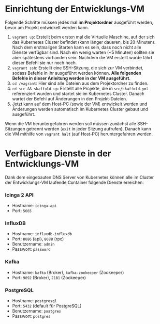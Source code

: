 # Einrichtung der Entwicklungs-VM
Folgende Schritte müssen jedes mal **im Projektordner** ausgeführt werden, bevor am Projekt entwickelt werden kann.

1. `vagrant up`: Erstellt beim ersten mal die Virtuelle Maschine, auf der sich das Kubernetes Cluster befindet (kann länger daueren, bis 20 Minuten). Nach dem erstmaligen Starten kann es sein, dass noch nicht alle Dienste verfügbar sind. Nach ein wenig warten (~5 Minuten) sollten sie aber spätestens vorhanden sein. Nachdem die VM erstellt wurde fährt dieser Befehl sie nur noch hoch.
2. `vagrant ssh`: Erstellt eine SSH-Sitzung, die sich zur VM verbindet, sodass Befehle in ihr ausgeführt werden können. **Alle folgenden Befehle in dieser Anleitung werden in der VM ausgeführt.**
3. `cd /vagrant`: Hier sind alle Dateien aus dem Projektordner zu finden.
4. `cd src && skaffold up`: Erstellt alle Projekte, die in `src/skaffold.yml` referenziert wurden und startet sie im Kubernetes Cluster. Danach wartet der Befehl auf Änderungen in den Projekt-Dateien.
5. Jetzt kann auf dem Host-PC (sowie der VM) entwickelt werden und Änderungen werden automatisch im Kubernetes Cluster gebaut und ausgeführt.

Wenn die VM heruntergefahren werden soll müssen zunächst alle SSH-Sitzungen getrennt werden (`exit` in jeder Sitzung aufrufen). Danach kann die VM mithilfe von `vagrant halt` (auf Host-PC) heruntergefahren werden.


# Verfügbare Dienste in der Entwicklungs-VM
Dank dem eingebauten DNS Server von Kubernetes können alle im Cluster der Entwicklungs-VM laufende Container folgende Dienste erreichen:

### Icinga 2 API
* Hostname: `icinga-api`
* Port: `5665`

### InfluxDB
* Hostname: `influxdb-influxdb`
* Port: `8086` (api), `8088` (rpc)
* Benutzername: `admin`
* Passwort: `password`

### Kafka
* Hostname: `kafka` (Broker), `kafka-zookeeper` (Zookeeper)
* Port: `9092` (Broker), `2181` (Zookeeper)

### PostgreSQL
* Hostname: `postgresql`
* Port: `5432` (default für PostgreSQL)
* Benutzername: `postgres`
* Passwort: `postgres`
